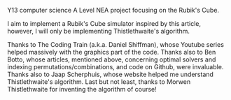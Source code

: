 Y13 computer science A Level NEA project focusing on the Rubik's Cube.

I aim to implement a Rubik's Cube simulator inspired by this article, however, I will only be implementing Thistlethwaite's algorithm.

Thanks to The Coding Train (a.k.a. Daniel Shiffman), whose Youtube series helped massively with the graphics part of the code. Thanks also to Ben Botto, whose articles, mentioned above, concerning optimal solvers and indexing permutations/combinations, and code on Github, were invaluable. Thanks also to Jaap Scherphuis, whose website helped me understand Thistlethwaite's algorithm. Last but not least, thanks to Morwen Thistlethwaite for inventing the algorithm of course!
